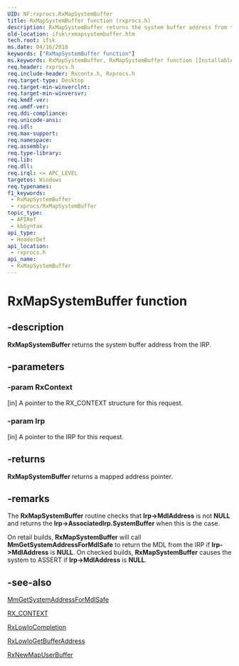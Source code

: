 ```yaml
---
UID: NF:rxprocs.RxMapSystemBuffer
title: RxMapSystemBuffer function (rxprocs.h)
description: RxMapSystemBuffer returns the system buffer address from the IRP.
old-location: ifsk\rxmapsystembuffer.htm
tech.root: ifsk
ms.date: 04/16/2018
keywords: ["RxMapSystemBuffer function"]
ms.keywords: RxMapSystemBuffer, RxMapSystemBuffer function [Installable File System Drivers], ifsk.rxmapsystembuffer, rxprocs/RxMapSystemBuffer, rxref_b9222b0a-25ca-4ad4-95b9-b9651c625a39.xml
req.header: rxprocs.h
req.include-header: Rxcontx.h, Rxprocs.h
req.target-type: Desktop
req.target-min-winverclnt: 
req.target-min-winversvr: 
req.kmdf-ver: 
req.umdf-ver: 
req.ddi-compliance: 
req.unicode-ansi: 
req.idl: 
req.max-support: 
req.namespace: 
req.assembly: 
req.type-library: 
req.lib: 
req.dll: 
req.irql: <= APC_LEVEL
targetos: Windows
req.typenames: 
f1_keywords:
 - RxMapSystemBuffer
 - rxprocs/RxMapSystemBuffer
topic_type:
 - APIRef
 - kbSyntax
api_type:
 - HeaderDef
api_location:
 - rxprocs.h
api_name:
 - RxMapSystemBuffer
---
```


# RxMapSystemBuffer function


## -description

<b>RxMapSystemBuffer</b> returns the system buffer address from the IRP.

## -parameters

### -param RxContext 

[in]
A pointer to the RX_CONTEXT structure for this request.

### -param Irp 

[in]
A pointer to the IRP for this request.

## -returns

<b>RxMapSystemBuffer </b>returns a mapped address pointer.

## -remarks

The <b>RxMapSystemBuffer</b> routine checks that <b>Irp->MdlAddress</b> is not <b>NULL</b> and returns the <b>Irp->AssociatedIrp.SystemBuffer</b> when this is the case. 

On retail builds, <b>RxMapSystemBuffer</b> will call <b>MmGetSystemAddressForMdlSafe</b> to return the MDL from the IRP if <b>Irp->MdlAddress</b> is <b>NULL</b>. On checked builds, <b>RxMapSystemBuffer</b> causes the system to ASSERT if <b>Irp->MdlAddress</b> is <b>NULL</b>.

## -see-also

<a href="/windows-hardware/drivers/kernel/mm-bad-pointer">MmGetSystemAddressForMdlSafe</a>



<a href="/windows-hardware/drivers/ddi/rxcontx/ns-rxcontx-_rx_context">RX_CONTEXT</a>



<a href="/windows-hardware/drivers/ddi/lowio/nf-lowio-rxlowiocompletion">RxLowIoCompletion</a>



<a href="/windows-hardware/drivers/ddi/lowio/nf-lowio-rxlowiogetbufferaddress">RxLowIoGetBufferAddress</a>



<a href="/windows-hardware/drivers/ifs/rxnewmapuserbuffer">RxNewMapUserBuffer</a>
